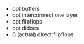 - opt buffers
- opt interconnect one layer
- opt flipflops
- opt didoes
- 6 (actual) direct flipflops
